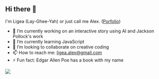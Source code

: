 ## Hi there 👋

I'm Ligea (Lay-Ghee-Yah) or just call me Alex. ([Porfolio](https://ligea-alexander.github.io/ligea-portfolio/))

- 🔭 I’m currently working on an interactive story using AI and Jackson Pollock's work
- 🌱 I’m currently learning JavaScript
- 👯 I’m looking to collaborate on creative coding
- 📫 How to reach me: ligea.alex@gmail.com
- ⚡ Fun fact: Edgar Allen Poe has a book with my name

![](https://komarev.com/ghpvc/?username=ligea-alexander&style=flat-pixel&color=yellow&label=Visits)
